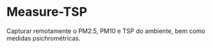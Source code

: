 # Measure-TSP
Capturar remotamente o PM2.5, PM10 e TSP do ambiente, bem como medidas psichrométricas.
